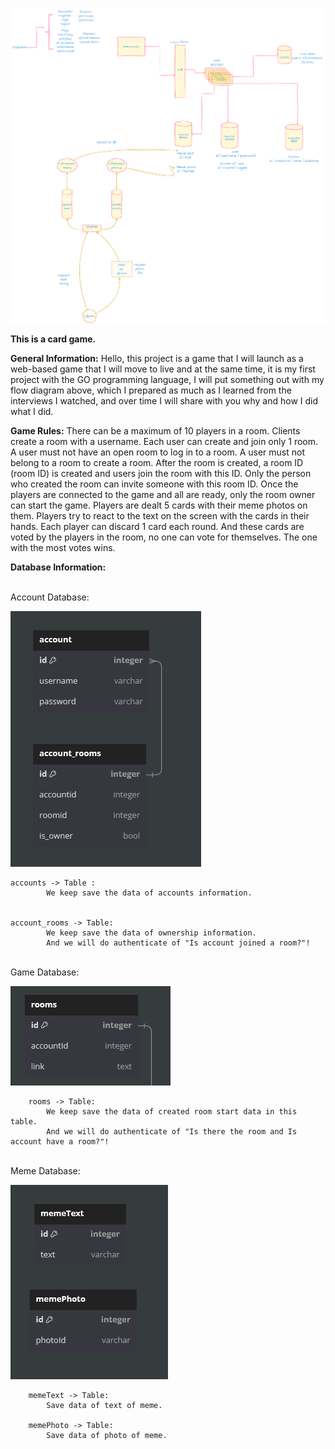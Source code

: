 ![all app](diagrams/memesystemdesign.png)

**This is a card game.**

**General Information:**
    Hello, this project is a game that I will launch as a web-based game that I will move to live and at the same time, it is my first project with the GO programming language, I will put something out with my flow diagram above, which I prepared as much as I learned from the interviews I watched, and over time I will share with you why and how I did what I did.

**Game Rules:**
    There can be a maximum of 10 players in a room. Clients create a room with a username.
    Each user can create and join only 1 room. A user must not have an open room to log in to a room. 
    A user must not belong to a room to create a room. After the room is created, a room ID (room ID) 
    is created and users join the room with this ID. Only the person who created the room can invite 
    someone with this room ID. Once the players are connected to the game and all are ready, 
    only the room owner can start the game. Players are dealt 5 cards with their meme photos on them. 
    Players try to react to the text on the screen with the  cards in their hands. 
    Each player can discard 1 card each round. And these cards are voted by the players in the room, 
    no one can vote for themselves. The one with the most votes wins.


 

**Database Information:**

<br>
    Account Database: 

![Alt text](diagrams/DB/account.png)

    accounts -> Table :
            We keep save the data of accounts information.


    account_rooms -> Table:
            We keep save the data of ownership information.
            And we will do authenticate of "Is account joined a room?"!


<br>
    Game Database:

![Alt text](diagrams/DB/game.png)

        rooms -> Table:
            We keep save the data of created room start data in this table.
            And we will do authenticate of "Is there the room and Is account have a room?"!        
      
            
<br>
    Meme Database:

![Alt text](diagrams/DB/meme.png)
        
        memeText -> Table: 
            Save data of text of meme.

        memePhoto -> Table: 
            Save data of photo of meme.